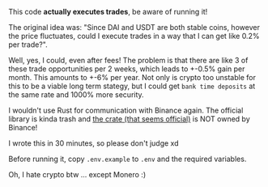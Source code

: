 This code **actually executes trades**, be aware of running it!

The original idea was: "Since DAI and USDT are both stable coins, however the price fluctuates, could I execute trades in a way that I can get like 0.2% per trade?".

Well, yes, I could, even after fees! The problem is that there are like 3 of these trade opportunities per 2 weeks, which leads to +-0.5% gain per month. This amounts to +-6% per year. Not only is crypto too unstable for this to be a viable long term stategy, but I could get `bank time deposits` at the same rate and 1000% more security.

I wouldn't use Rust for communication with Binance again. The official library is kinda trash and [the crate (that seems official)](https://crates.io/crates/binance_spot_connector_rust) is NOT owned by Binance!

I wrote this in 30 minutes, so please don't judge xd

Before running it, copy `.env.example` to `.env` and the required variables.

Oh, I hate crypto btw ... except Monero :)
